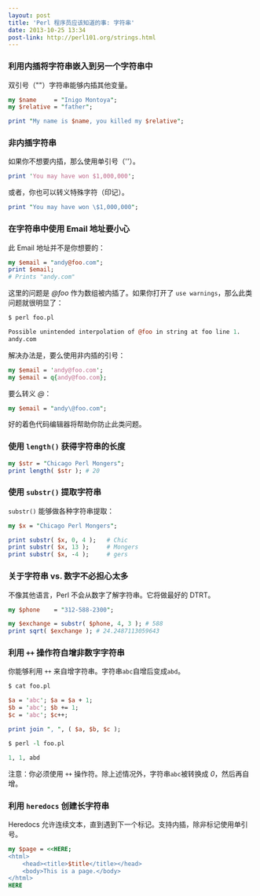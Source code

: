 ```yaml
---
layout: post
title: 'Perl 程序员应该知道的事: 字符串'
date: 2013-10-25 13:34
post-link: http://perl101.org/strings.html
---
```


### 利用内插将字符串嵌入到另一个字符串中

双引号（""）字符串能够内插其他变量。

```perl
my $name     = "Inigo Montoya";
my $relative = "father";

print "My name is $name, you killed my $relative";
```

### 非内插字符串

如果你不想要内插，那么使用单引号（''）。

```perl
print 'You may have won $1,000,000';
```

或者，你也可以转义特殊字符（印记）。

```perl
print "You may have won \$1,000,000";
```

### 在字符串中使用 Email 地址要小心

此 Email 地址并不是你想要的：

```perl
my $email = "andy@foo.com";
print $email;
# Prints "andy.com"
```

这里的问题是 *@foo* 作为数组被内插了。如果你打开了 `use
warnings`，那么此类问题就很明显了：

```perl
$ perl foo.pl

Possible unintended interpolation of @foo in string at foo line 1.
andy.com
```

解决办法是，要么使用非内插的引号：

```perl
my $email = 'andy@foo.com';
my $email = q{andy@foo.com};
```

要么转义 *@*：

```perl
my $email = "andy\@foo.com";
```

好的着色代码编辑器将帮助你防止此类问题。

### 使用 `length()` 获得字符串的长度

```perl
my $str = "Chicago Perl Mongers";
print length( $str ); # 20
```

### 使用  `substr()` 提取字符串

`substr()` 能够做各种字符串提取：

```perl
my $x = "Chicago Perl Mongers";

print substr( $x, 0, 4 );   # Chic
print substr( $x, 13 );     # Mongers
print substr( $x, -4 );     # gers
```

### 关于字符串 vs. 数字不必担心太多

不像其他语言，Perl 不会从数字了解字符串。它将做最好的 DTRT。

```perl
my $phone    = "312-588-2300";

my $exchange = substr( $phone, 4, 3 ); # 588
print sqrt( $exchange ); # 24.2487113059643
```

### 利用 `++` 操作符自增非数字字符串

你能够利用 `++` 来自增字符串。字符串`abc`自增后变成`abd`。

```perl
$ cat foo.pl

$a = 'abc'; $a = $a + 1;
$b = 'abc'; $b += 1;
$c = 'abc'; $c++;

print join ", ", ( $a, $b, $c );

$ perl -l foo.pl

1, 1, abd
```

注意：你必须使用 `++` 操作符。除上述情况外，字符串`abc`被转换成
*0*，然后再自增。

### 利用 `heredocs` 创建长字符串

Heredocs 允许连续文本，直到遇到下一个标记。支持内插，除非标记使用单引号。

```perl
my $page = <<HERE;
<html>
    <head><title>$title</title></head>
    <body>This is a page.</body>
</html>
HERE
```
